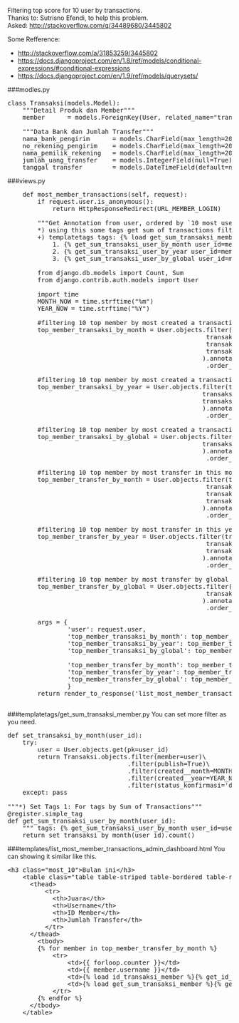 Filtering top score for 10 user by transactions.<br />
Thanks to: Sutrisno Efendi, to help this problem.<br />
Asked: http://stackoverflow.com/q/34489680/3445802

Some Refference: 
- http://stackoverflow.com/a/31853259/3445802
- https://docs.djangoproject.com/en/1.8/ref/models/conditional-expressions/#conditional-expressions
- https://docs.djangoproject.com/en/1.9/ref/models/querysets/

###modles.py
<pre>
class Transaksi(models.Model):
	"""Detail Produk dan Member"""
	member 		= models.ForeignKey(User, related_name="transaksi_user_affiliate")

	"""Data Bank dan Jumlah Transfer"""
	nama_bank_pengirim		= models.CharField(max_length=200, null=True)
	no_rekening_pengirim	= models.CharField(max_length=200, null=True)
	nama_pemilik_rekening	= models.CharField(max_length=200, null=True)
	jumlah_uang_transfer	= models.IntegerField(null=True)
	tanggal_transfer		= models.DateTimeField(default=now_timezone())
</pre>

###views.py
<pre>
	def most_member_transactions(self, request):
		if request.user.is_anonymous():
			return HttpResponseRedirect(URL_MEMBER_LOGIN)

		"""Get Annotation from user, ordered by `10 most user was create transactions`, 
		*) using this some tags get sum of transactions filtering by `user`, this month, this year or another filter: 
		+) templatetags tags: {% load get_sum_transaksi_member %}
			1. {% get_sum_transaksi_user_by_month user_id=member.pk %}	: to see by this month.
			2. {% get_sum_transaksi_user_by_year user_id=member.pk %}	: to see by this year.
			3. {% get_sum_transaksi_user_by_global user_id=member.pk %}	: to see by global transactions.

		from django.db.models import Count, Sum
		from django.contrib.auth.models import User
		
		import time
		MONTH_NOW = time.strftime("%m")
		YEAR_NOW = time.strftime("%Y")

		#filtering 10 top member by most created a transaction in this month.
		top_member_transaksi_by_month = User.objects.filter(transaksi_user_affiliate__created__month=MONTH_NOW, 
													 transaksi_user_affiliate__created__year=YEAR_NOW,
													 transaksi_user_affiliate__publish=True,
													 transaksi_user_affiliate__status_konfirmasi='diterima'
													).annotate(numb_trans=Count('transaksi_user_affiliate__id'))\
													 .order_by('-numb_trans')[:10]

		#filtering 10 top member by most created a transaction in this year.
		top_member_transaksi_by_year = User.objects.filter(transaksi_user_affiliate__created__year=YEAR_NOW,
													transaksi_user_affiliate__publish=True,
													transaksi_user_affiliate__status_konfirmasi='diterima'
													).annotate(numb_trans=Count('transaksi_user_affiliate__id'))\
													 .order_by('-numb_trans')[:10]

		#filtering 10 top member by most created a transaction by global.
		top_member_transaksi_by_global = User.objects.filter(transaksi_user_affiliate__publish=True,
													transaksi_user_affiliate__status_konfirmasi='diterima'
													).annotate(numb_trans=Count('transaksi_user_affiliate__id'))\
													 .order_by('-numb_trans')[:10]

		#filtering 10 top member by most transfer in this month.
		top_member_transfer_by_month = User.objects.filter(transaksi_user_affiliate__created__month=MONTH_NOW, 
													 transaksi_user_affiliate__created__year=YEAR_NOW,
													 transaksi_user_affiliate__publish=True,
													 transaksi_user_affiliate__status_konfirmasi='diterima'
													).annotate(numb_transfer=Sum('transaksi_user_affiliate__jumlah_uang_transfer'))\
													 .order_by('-numb_transfer')[:10]

		#filtering 10 top member by most transfer in this year.
		top_member_transfer_by_year = User.objects.filter(transaksi_user_affiliate__created__year=YEAR_NOW,
													 transaksi_user_affiliate__publish=True,
													 transaksi_user_affiliate__status_konfirmasi='diterima'
													).annotate(numb_transfer=Sum('transaksi_user_affiliate__jumlah_uang_transfer'))\
													 .order_by('-numb_transfer')[:10]

		#filtering 10 top member by most transfer by global transfer.
		top_member_transfer_by_global = User.objects.filter(transaksi_user_affiliate__publish=True,
													 transaksi_user_affiliate__status_konfirmasi='diterima'
													).annotate(numb_transfer=Sum('transaksi_user_affiliate__jumlah_uang_transfer'))\
													 .order_by('-numb_transfer')[:10]
		
		args = {
				'user': request.user,
				'top_member_transaksi_by_month': top_member_transaksi_by_month,
				'top_member_transaksi_by_year': top_member_transaksi_by_year,
				'top_member_transaksi_by_global': top_member_transaksi_by_global,

				'top_member_transfer_by_month': top_member_transfer_by_month,
				'top_member_transfer_by_year': top_member_transfer_by_year,
				'top_member_transfer_by_global': top_member_transfer_by_global,
				}
		return render_to_response('list_most_member_transactions_admin_dashboard.html', args)

</pre>


###templatetags/get_sum_transaksi_member.py
You can set more filter as you need.
<pre>
def set_transaksi_by_month(user_id):
	try:
		user = User.objects.get(pk=user_id)
		return Transaksi.objects.filter(member=user)\
								.filter(publish=True)\
								.filter(created__month=MONTH_NOW)\
								.filter(created__year=YEAR_NOW)\
								.filter(status_konfirmasi='diterima')
	except: pass

"""*) Set Tags 1: For tags by Sum of Transactions"""
@register.simple_tag
def get_sum_transaksi_user_by_month(user_id):
	""" tags: {% get_sum_transaksi_user_by_month user_id=user_affiliate.id %}"""
	return set_transaksi_by_month(user_id).count()
</pre>

###templates/list_most_member_transactions_admin_dashboard.html
You can showing it similar like this.
<pre>
&lt;h3 class=&quot;most_10&quot;&gt;Bulan ini&lt;/h3&gt;
    &lt;table class=&quot;table table-striped table-bordered table-responsive&quot;&gt;
      &lt;thead&gt;
          &lt;tr&gt;
          	&lt;th&gt;Juara&lt;/th&gt;
          	&lt;th&gt;Username&lt;/th&gt;
          	&lt;th&gt;ID Member&lt;/th&gt;
          	&lt;th&gt;Jumlah Transfer&lt;/th&gt;
          &lt;/tr&gt;
      &lt;/thead&gt; 
    	&lt;tbody&gt;
      	{% for member in top_member_transfer_by_month %}
      		&lt;tr&gt;
      			&lt;td&gt;{{ forloop.counter }}&lt;/td&gt;
      			&lt;td&gt;{{ member.username }}&lt;/td&gt;
      			&lt;td&gt;{% load id_transaksi_member %}{% get_id_for_detail_member member_id=member.pk %}&lt;/td&gt;
      			&lt;td&gt;{% load get_sum_transaksi_member %}{% get_sum_transfer_by_month user_id=member.pk %}&lt;/td&gt;
      		&lt;/tr&gt;
      	{% endfor %}
      &lt;/tbody&gt;
    &lt;/table&gt;
</pre>
